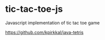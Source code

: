 # tic-tac-toe-js
Javascript implementation of tic tac toe game

https://github.com/kpirkkal/java-tetris
